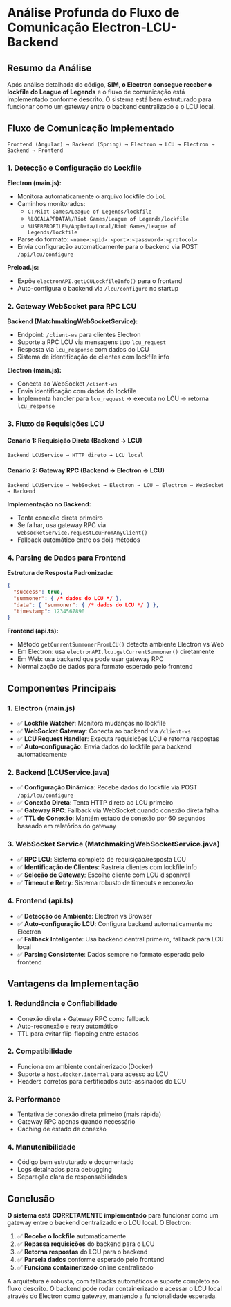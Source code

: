 # Análise Profunda do Fluxo de Comunicação Electron-LCU-Backend

## Resumo da Análise

Após análise detalhada do código, **SIM, o Electron consegue receber o lockfile do League of Legends** e o fluxo de comunicação está implementado conforme descrito. O sistema está bem estruturado para funcionar como um gateway entre o backend centralizado e o LCU local.

## Fluxo de Comunicação Implementado

```
Frontend (Angular) → Backend (Spring) → Electron → LCU → Electron → Backend → Frontend
```

### 1. **Detecção e Configuração do Lockfile**

**Electron (main.js):**

- Monitora automaticamente o arquivo lockfile do LoL
- Caminhos monitorados:
  - `C:/Riot Games/League of Legends/lockfile`
  - `%LOCALAPPDATA%/Riot Games/League of Legends/lockfile`
  - `%USERPROFILE%/AppData/Local/Riot Games/League of Legends/lockfile`
- Parse do formato: `<name>:<pid>:<port>:<password>:<protocol>`
- Envia configuração automaticamente para o backend via POST `/api/lcu/configure`

**Preload.js:**

- Expõe `electronAPI.getLCULockfileInfo()` para o frontend
- Auto-configura o backend via `/lcu/configure` no startup

### 2. **Gateway WebSocket para RPC LCU**

**Backend (MatchmakingWebSocketService):**

- Endpoint: `/client-ws` para clientes Electron
- Suporte a RPC LCU via mensagens tipo `lcu_request`
- Resposta via `lcu_response` com dados do LCU
- Sistema de identificação de clientes com lockfile info

**Electron (main.js):**

- Conecta ao WebSocket `/client-ws`
- Envia identificação com dados do lockfile
- Implementa handler para `lcu_request` → executa no LCU → retorna `lcu_response`

### 3. **Fluxo de Requisições LCU**

#### Cenário 1: Requisição Direta (Backend → LCU)

```
Backend LCUService → HTTP direto → LCU local
```

#### Cenário 2: Gateway RPC (Backend → Electron → LCU)

```
Backend LCUService → WebSocket → Electron → LCU → Electron → WebSocket → Backend
```

**Implementação no Backend:**

- Tenta conexão direta primeiro
- Se falhar, usa gateway RPC via `websocketService.requestLcuFromAnyClient()`
- Fallback automático entre os dois métodos

### 4. **Parsing de Dados para Frontend**

**Estrutura de Resposta Padronizada:**

```json
{
  "success": true,
  "summoner": { /* dados do LCU */ },
  "data": { "summoner": { /* dados do LCU */ } },
  "timestamp": 1234567890
}
```

**Frontend (api.ts):**

- Método `getCurrentSummonerFromLCU()` detecta ambiente Electron vs Web
- Em Electron: usa `electronAPI.lcu.getCurrentSummoner()` diretamente
- Em Web: usa backend que pode usar gateway RPC
- Normalização de dados para formato esperado pelo frontend

## Componentes Principais

### 1. **Electron (main.js)**

- ✅ **Lockfile Watcher**: Monitora mudanças no lockfile
- ✅ **WebSocket Gateway**: Conecta ao backend via `/client-ws`
- ✅ **LCU Request Handler**: Executa requisições LCU e retorna respostas
- ✅ **Auto-configuração**: Envia dados do lockfile para backend automaticamente

### 2. **Backend (LCUService.java)**

- ✅ **Configuração Dinâmica**: Recebe dados do lockfile via POST `/api/lcu/configure`
- ✅ **Conexão Direta**: Tenta HTTP direto ao LCU primeiro
- ✅ **Gateway RPC**: Fallback via WebSocket quando conexão direta falha
- ✅ **TTL de Conexão**: Mantém estado de conexão por 60 segundos baseado em relatórios do gateway

### 3. **WebSocket Service (MatchmakingWebSocketService.java)**

- ✅ **RPC LCU**: Sistema completo de requisição/resposta LCU
- ✅ **Identificação de Clientes**: Rastreia clientes com lockfile info
- ✅ **Seleção de Gateway**: Escolhe cliente com LCU disponível
- ✅ **Timeout e Retry**: Sistema robusto de timeouts e reconexão

### 4. **Frontend (api.ts)**

- ✅ **Detecção de Ambiente**: Electron vs Browser
- ✅ **Auto-configuração LCU**: Configura backend automaticamente no Electron
- ✅ **Fallback Inteligente**: Usa backend central primeiro, fallback para LCU local
- ✅ **Parsing Consistente**: Dados sempre no formato esperado pelo frontend

## Vantagens da Implementação

### 1. **Redundância e Confiabilidade**

- Conexão direta + Gateway RPC como fallback
- Auto-reconexão e retry automático
- TTL para evitar flip-flopping entre estados

### 2. **Compatibilidade**

- Funciona em ambiente containerizado (Docker)
- Suporte a `host.docker.internal` para acesso ao LCU
- Headers corretos para certificados auto-assinados do LCU

### 3. **Performance**

- Tentativa de conexão direta primeiro (mais rápida)
- Gateway RPC apenas quando necessário
- Caching de estado de conexão

### 4. **Manutenibilidade**

- Código bem estruturado e documentado
- Logs detalhados para debugging
- Separação clara de responsabilidades

## Conclusão

**O sistema está CORRETAMENTE implementado** para funcionar como um gateway entre o backend centralizado e o LCU local. O Electron:

1. ✅ **Recebe o lockfile** automaticamente
2. ✅ **Repassa requisições** do backend para o LCU
3. ✅ **Retorna respostas** do LCU para o backend
4. ✅ **Parseia dados** conforme esperado pelo frontend
5. ✅ **Funciona containerizado** online centralizado

A arquitetura é robusta, com fallbacks automáticos e suporte completo ao fluxo descrito. O backend pode rodar containerizado e acessar o LCU local através do Electron como gateway, mantendo a funcionalidade esperada.
